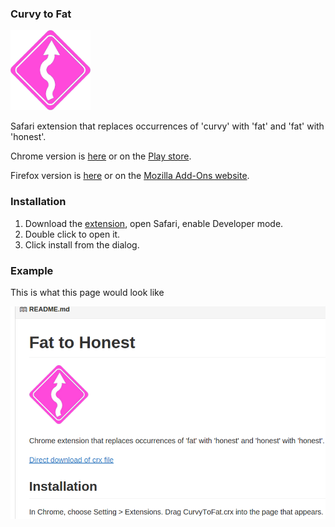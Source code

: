 ### Curvy to Fat

![Curvy to fat](/icon-128.png?raw=true "Curvy To Fat")

Safari extension that replaces occurrences of 'curvy' with 'fat' and 'fat' with 'honest'.

Chrome version is [here](https://github.com/DontBelieveTheByte/CurvyToFat) or on the [Play store]().

Firefox version is [here](https://github.com/DontBelieveTheByte/CurvyToFat-firefox) or on the [Mozilla Add-Ons website](https://addons.mozilla.org/en-US/firefox/addon/curvytofat/).

### Installation

1. Download the [extension](/CurvyToFat.safariextz?raw=true), open Safari, enable Developer mode.
2. Double click to open it.
3. Click install from the dialog.

### Example

This is what this page would look like

![Screenshot](/screenshot.png?raw=true "Screenshot")
